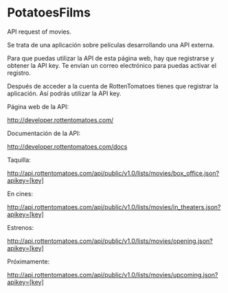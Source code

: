 PotatoesFilms
=============

API request of movies.

Se trata de una aplicación sobre películas desarrollando una API externa.

Para que puedas utilizar la API de esta página web, hay que registrarse y obtener la API key.
Te envían un correo electrónico para puedas activar el registro.

Después de acceder a la cuenta de RottenTomatoes tienes que registrar la aplicación. Así podrás utilizar la API key.


Página web de la API:

 http://developer.rottentomatoes.com/

Documentación de la API:

 http://developer.rottentomatoes.com/docs



Taquilla:

http://api.rottentomatoes.com/api/public/v1.0/lists/movies/box_office.json?apikey=[key]

En cines:

http://api.rottentomatoes.com/api/public/v1.0/lists/movies/in_theaters.json?apikey=[key]

Estrenos:

http://api.rottentomatoes.com/api/public/v1.0/lists/movies/opening.json?apikey=[key]


Próximamente:

http://api.rottentomatoes.com/api/public/v1.0/lists/movies/upcoming.json?apikey=[key]


